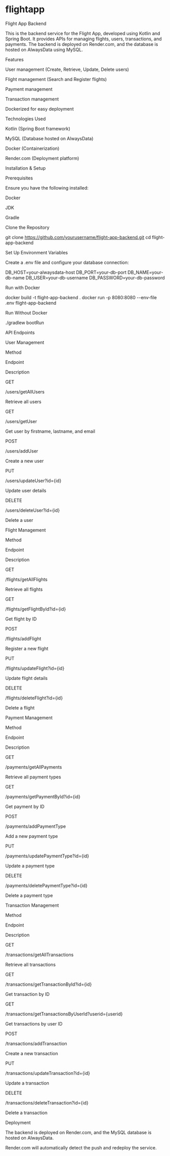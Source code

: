 # flightapp
Flight App Backend

This is the backend service for the Flight App, developed using Kotlin and Spring Boot. It provides APIs for managing flights, users, transactions, and payments. The backend is deployed on Render.com, and the database is hosted on AlwaysData using MySQL.

Features

User management (Create, Retrieve, Update, Delete users)

Flight management (Search and Register flights)

Payment management

Transaction management

Dockerized for easy deployment

Technologies Used

Kotlin (Spring Boot framework)

MySQL (Database hosted on AlwaysData)

Docker (Containerization)

Render.com (Deployment platform)

Installation & Setup

Prerequisites

Ensure you have the following installed:

Docker

JDK

Gradle

Clone the Repository

git clone https://github.com/yourusername/flight-app-backend.git
cd flight-app-backend

Set Up Environment Variables

Create a .env file and configure your database connection:

DB_HOST=your-alwaysdata-host
DB_PORT=your-db-port
DB_NAME=your-db-name
DB_USER=your-db-username
DB_PASSWORD=your-db-password

Run with Docker

docker build -t flight-app-backend .
docker run -p 8080:8080 --env-file .env flight-app-backend

Run Without Docker

./gradlew bootRun

API Endpoints

User Management

Method

Endpoint

Description

GET

/users/getAllUsers

Retrieve all users

GET

/users/getUser

Get user by firstname, lastname, and email

POST

/users/addUser

Create a new user

PUT

/users/updateUser?id={id}

Update user details

DELETE

/users/deleteUser?id={id}

Delete a user

Flight Management

Method

Endpoint

Description

GET

/flights/getAllFlights

Retrieve all flights

GET

/flights/getFlightById?id={id}

Get flight by ID

POST

/flights/addFlight

Register a new flight

PUT

/flights/updateFlight?id={id}

Update flight details

DELETE

/flights/deleteFlight?id={id}

Delete a flight

Payment Management

Method

Endpoint

Description

GET

/payments/getAllPayments

Retrieve all payment types

GET

/payments/getPaymentById?id={id}

Get payment by ID

POST

/payments/addPaymentType

Add a new payment type

PUT

/payments/updatePaymentType?id={id}

Update a payment type

DELETE

/payments/deletePaymentType?id={id}

Delete a payment type

Transaction Management

Method

Endpoint

Description

GET

/transactions/getAllTransactions

Retrieve all transactions

GET

/transactions/getTransactionById?id={id}

Get transaction by ID

GET

/transactions/getTransactionsByUserId?userid={userid}

Get transactions by user ID

POST

/transactions/addTransaction

Create a new transaction

PUT

/transactions/updateTransaction?id={id}

Update a transaction

DELETE

/transactions/deleteTransaction?id={id}

Delete a transaction

Deployment

The backend is deployed on Render.com, and the MySQL database is hosted on AlwaysData.

Render.com will automatically detect the push and redeploy the service.


